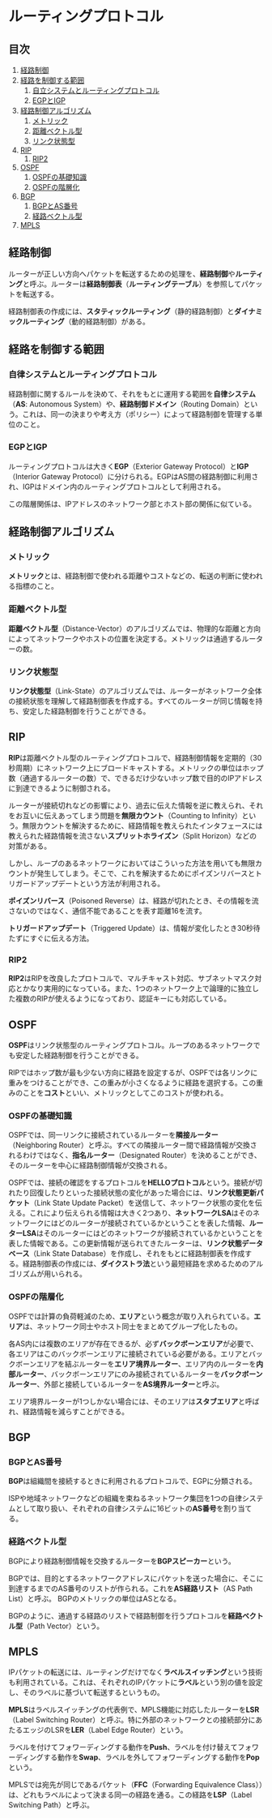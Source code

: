 # ルーティングプロトコル


## 目次

1. [経路制御](#経路制御)
1. [経路を制御する範囲](#経路を制御する範囲)
	1. [自立システムとルーティングプロトコル](#自立システムとルーティングプロトコル)
	1. [EGPとIGP](#egpとigp)
1. [経路制御アルゴリズム](#経路制御アルゴリズム)
	1. [メトリック](#メトリック)
	1. [距離ベクトル型](#距離ベクトル型)
	1. [リンク状態型](#リンク状態型)
1. [RIP](#rip)
	1. [RIP2](#rip2)
1. [OSPF](#ospf)
	1. [OSPFの基礎知識](#ospfの基礎知識)
	1. [OSPFの階層化](#ospfの階層化)
1. [BGP](#bgp)
	1. [BGPとAS番号](#bgpとas番号)
	1. [経路ベクトル型](#経路ベクトル型)
1. [MPLS](#mpls)


## 経路制御

ルーターが正しい方向へパケットを転送するための処理を、**経路制御**や**ルーティング**と呼ぶ。ルーターは**経路制御表**（**ルーティングテーブル**）を参照してパケットを転送する。

経路制御表の作成には、**スタティックルーティング**（静的経路制御）と**ダイナミックルーティング**（動的経路制御）がある。


## 経路を制御する範囲

### 自律システムとルーティングプロトコル

経路制御に関するルールを決めて、それをもとに運用する範囲を**自律システム**（**AS**: Autonomous System）や、**経路制御ドメイン**（Routing Domain）という。これは、同一の決まりや考え方（ポリシー）によって経路制御を管理する単位のこと。

### EGPとIGP

ルーティングプロトコルは大きく**EGP**（Exterior Gateway Protocol）と**IGP**（Interior Gateway Protocol）に分けられる。EGPはAS間の経路制御に利用され、IGPはドメイン内のルーティングプロトコルとして利用される。

この階層関係は、IPアドレスのネットワーク部とホスト部の関係に似ている。


## 経路制御アルゴリズム

### メトリック

**メトリック**とは、経路制御で使われる距離やコストなどの、転送の判断に使われる指標のこと。

### 距離ベクトル型

**距離ベクトル型**（Distance-Vector）のアルゴリズムでは、物理的な距離と方向によってネットワークやホストの位置を決定する。メトリックは通過するルーターの数。

### リンク状態型

**リンク状態型**（Link-State）のアルゴリズムでは、ルーターがネットワーク全体の接続状態を理解して経路制御表を作成する。すべてのルーターが同じ情報を持ち、安定した経路制御を行うことができる。


## RIP

**RIP**は距離ベクトル型のルーティングプロトコルで、経路制御情報を定期的（30秒周期）にネットワーク上にブロードキャストする。メトリックの単位はホップ数（通過するルーターの数）で、できるだけ少ないホップ数で目的のIPアドレスに到達できるように制御される。

ルーターが接続切れなどの影響により、過去に伝えた情報を逆に教えられ、それをお互いに伝えあってしまう問題を**無限カウント**（Counting to Infinity）という。無限カウントを解決するために、経路情報を教えられたインタフェースには教えられた経路情報を流さない**スプリットホライズン**（Split Horizon）などの対策がある。

しかし、ループのあるネットワークにおいてはこういった方法を用いても無限カウントが発生してしまう。そこで、これを解決するためにポイズンリバースとトリガードアップデートという方法が利用される。

**ポイズンリバース**（Poisoned Reverse）は、経路が切れたとき、その情報を流さないのではなく、通信不能であることを表す距離16を流す。

**トリガードアップデート**（Triggered Update）は、情報が変化したとき30秒待たずにすぐに伝える方法。

### RIP2

**RIP2**はRIPを改良したプロトコルで、マルチキャスト対応、サブネットマスク対応とかなり実用的になっている。また、1つのネットワーク上で論理的に独立した複数のRIPが使えるようになっており、認証キーにも対応している。


## OSPF

**OSPF**はリンク状態型のルーティングプロトコル。ループのあるネットワークでも安定した経路制御を行うことができる。

RIPではホップ数が最も少ない方向に経路を設定するが、OSPFでは各リンクに重みをつけることができ、この重みが小さくなるように経路を選択する。この重みのことを**コスト**といい、メトリックとしてこのコストが使われる。

### OSPFの基礎知識

OSPFでは、同一リンクに接続されているルーターを**隣接ルーター**（Neighboring Router）と呼ぶ。すべての隣接ルーター間で経路情報が交換されるわけではなく、**指名ルーター**（Designated Router）を決めることができ、そのルーターを中心に経路制御情報が交換される。

OSPFでは、接続の確認をするプロトコルを**HELLOプロトコル**という。接続が切れたり回復したりといった接続状態の変化があった場合には、**リンク状態更新パケット**（Link State Update Packet）を送信して、ネットワーク状態の変化を伝える。これにより伝えられる情報は大きく2つあり、**ネットワークLSA**はそのネットワークにはどのルーターが接続されているかということを表した情報、**ルーターLSA**はそのルーターにはどのネットワークが接続されているかということを表した情報である。この更新情報が送られてきたルーターは、**リンク状態データベース**（Link State Database）を作成し、それをもとに経路制御表を作成する。経路制御表の作成には、**ダイクストラ法**という最短経路を求めるためのアルゴリズムが用いられる。

### OSPFの階層化

OSPFでは計算の負荷軽減のため、**エリア**という概念が取り入れられている。**エリア**は、ネットワーク同士やホスト同士をまとめてグループ化したもの。

各AS内には複数のエリアが存在できるが、必ず**バックボーンエリア**が必要で、各エリアはこのバックボーンエリアに接続されている必要がある。エリアとバックボーンエリアを結ぶルーターを**エリア境界ルーター**、エリア内のルーターを**内部ルーター**、バックボーンエリアにのみ接続されているルーターを**バックボーンルーター**、外部と接続しているルーターを**AS境界ルーター**と呼ぶ。

エリア境界ルーターが1つしかない場合には、そのエリアは**スタブエリア**と呼ばれ、経路情報を減らすことができる。


## BGP

### BGPとAS番号

**BGP**は組織間を接続するときに利用されるプロトコルで、EGPに分類される。

ISPや地域ネットワークなどの組織を束ねるネットワーク集団を1つの自律システムとして取り扱い、それぞれの自律システムに16ビットの**AS番号**を割り当てる。

### 経路ベクトル型

BGPにより経路制御情報を交換するルーターを**BGPスピーカー**という。

BGPでは、目的とするネットワークアドレスにパケットを送った場合に、そこに到達するまでのAS番号のリストが作られる。これを**AS経路リスト**（AS Path List）と呼ぶ。 BGPのメトリックの単位はASとなる。

BGPのように、通過する経路のリストで経路制御を行うプロトコルを**経路ベクトル型**（Path Vector）という。


## MPLS

IPパケットの転送には、ルーティングだけでなく**ラベルスイッチング**という技術も利用されている。これは、それぞれのIPパケットに**ラベル**という別の値を設定し、そのラベルに基づいて転送するというもの。

**MPLS**はラベルスイッチングの代表例で、MPLS機能に対応したルーターを**LSR**（Label Switching Router）と呼ぶ。特に外部のネットワークとの接続部分にあたるエッジのLSRを**LER**（Label Edge Router）という。

ラベルを付けてフォワーディングする動作を**Push**、ラベルを付け替えてフォワーディングする動作を**Swap**、ラベルを外してフォワーディングする動作を**Pop**という。

MPLSでは宛先が同じであるパケット（**FFC**（Forwarding Equivalence Class））は、どれもラベルによって決まる同一の経路を通る。この経路を**LSP**（Label Switching Path）と呼ぶ。
